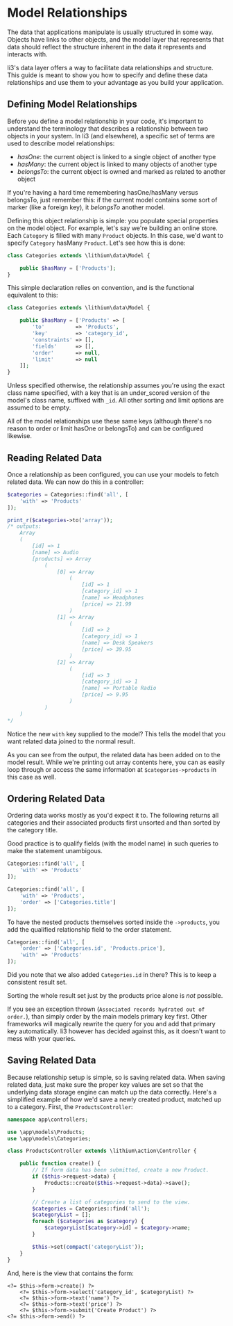 # Model Relationships

The data that applications manipulate is usually structured in some way. Objects have links to other objects, and the model layer that represents that data should reflect the structure inherent in the data it represents and interacts with.

li3's data layer offers a way to facilitate data relationships and structure. This guide is meant to show you how to specify and define these data relationships and use them to your advantage as you build your application.

## Defining Model Relationships

Before you define a model relationship in your code, it's important to understand the terminology that describes a relationship between two objects in your system. In li3 (and elsewhere), a specific set of terms are used to describe model relationships:

 * _hasOne_: the current object is linked to a single object of another type
 * _hasMany_: the current object is linked to many objects of another type
 * _belongsTo_: the current object is owned and marked as related to another object

<div class="note note-hint">
	If you're having a hard time remembering hasOne/hasMany versus belongsTo, just
	remember this: if the current model contains some sort of marker (like a foreign key), it
	<em>belongsTo</em> another model.
<div>

Defining this object relationship is simple: you populate special properties on the model object. For example, let's say we're building an online store. Each `Category` is filled with many `Product` objects. In this case, we'd want to specify `Category` hasMany `Product`. Let's see how this is done:

```php
class Categories extends \lithium\data\Model {

	public $hasMany = ['Products'];
}
```

This simple declaration relies on convention, and is the functional equivalent to this:

```php
class Categories extends \lithium\data\Model {

	public $hasMany = ['Products' => [
		'to'          => 'Products',
		'key'         => 'category_id',
		'constraints' => [],
		'fields'      => [],
		'order'       => null,
		'limit'       => null
	]];
}
```

Unless specified otherwise, the relationship assumes you're using the exact class name specified, with a key that is an under_scored version of the model's class name, suffixed with `_id`. All other sorting and limit options are assumed to be empty.

All of the model relationships use these same keys (although there's no reason to order or limit hasOne or belongsTo) and can be configured likewise.

## Reading Related Data

Once a relationship as been configured, you can use your models to fetch related data. We can now do this in a controller:

```php
$categories = Categories::find('all', [
	'with' => 'Products'
]);

print_r($categories->to('array'));
/* outputs:
	Array
	(
	    [id] => 1
	    [name] => Audio
	    [products] => Array
	        (
	            [0] => Array
	                (
	                    [id] => 1
	                    [category_id] => 1
	                    [name] => Headphones
	                    [price] => 21.99
	                )
	            [1] => Array
	                (
	                    [id] => 2
	                    [category_id] => 1
	                    [name] => Desk Speakers
	                    [price] => 39.95
	                )
	            [2] => Array
	                (
	                    [id] => 3
	                    [category_id] => 1
	                    [name] => Portable Radio
	                    [price] => 9.95
	                )
	        )
	)
*/
```

Notice the new `with` key supplied to the model? This tells the model that you want related data joined to the normal result.

As you can see from the output, the related data has been added on to the model result. While we're printing out array contents here, you can as easily loop through or access the same information at `$categories->products` in this case as well.

## Ordering Related Data

Ordering data works mostly as you'd expect it to. The following returns
all categories and their associated products first unsorted and than sorted
by the category title.

Good practice is to qualify fields (with the model name) in such queries to make the
statement unambigous.

```php
Categories::find('all', [
	'with' => 'Products'
]);

Categories::find('all', [
	'with' => 'Products',
	'order' => ['Categories.title']
]);
```

To have the nested products themselves sorted inside the `->products`, you 
add the qualified relationship field to the order statement.

```php
Categories::find('all', [
	'order' => ['Categories.id', 'Products.price'],
	'with' => 'Products'
]);
```

Did you note that we also added `Categories.id` in there? This is to keep
a consistent result set. 

<div class="note note-caution">
	Sorting the whole result set just by the products 
	price alone is <em>not</em> possible.
</div>

If you see an exception thrown (`Associated records hydrated out of order.`), than 
simply order by the main models primary key first. Other frameworks will magically 
rewrite the query for you and add that primary key automatically. li3 however has
decided against this, as it doesn't want to mess with your queries.

## Saving Related Data

Because relationship setup is simple, so is saving related data. When saving related data, just make sure the proper key values are set so that the underlying data storage engine can match up the data correctly.
Here's a simplified example of how we'd save a newly created product, matched up to a category. First, the `ProductsController`:

```php
namespace app\controllers;

use \app\models\Products;
use \app\models\Categories;

class ProductsController extends \lithium\action\Controller {

	public function create() {
		// If form data has been submitted, create a new Product.
		if ($this->request->data) {
			Products::create($this->request->data)->save();
		}

		// Create a list of categories to send to the view.
		$categories = Categories::find('all');
		$categoryList = [];
		foreach ($categories as $category) {
			$categoryList[$category->id] = $category->name;
		}

		$this->set(compact('categoryList'));
	}
}
```

And, here is the view that contains the form:

```
<?= $this->form->create() ?>
	<?= $this->form->select('category_id', $categoryList) ?>
	<?= $this->form->text('name') ?>
	<?= $this->form->text('price') ?>
	<?= $this->form->submit('Create Product') ?>
<?= $this->form->end() ?>
```
